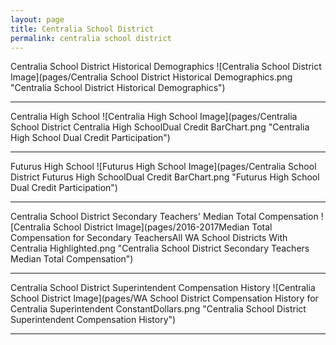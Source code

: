 ```yaml
---
layout: page
title: Centralia School District
permalink: centralia school district
---
```



Centralia School District Historical Demographics
![Centralia School District Image](pages/Centralia School District Historical Demographics.png "Centralia School District Historical Demographics")

___

Centralia High School
![Centralia High School Image](pages/Centralia School District Centralia High SchoolDual Credit BarChart.png "Centralia High School Dual Credit Participation")

___

Futurus High School
![Futurus High School Image](pages/Centralia School District Futurus High SchoolDual Credit BarChart.png "Futurus High School Dual Credit Participation")

___

Centralia School District Secondary Teachers' Median Total Compensation
![Centralia School District Image](pages/2016-2017Median Total Compensation for Secondary TeachersAll WA School Districts With Centralia Highlighted.png "Centralia School District Secondary Teachers Median Total Compensation")

___

Centralia School District Superintendent Compensation History
![Centralia School District Image](pages/WA School District Compensation History for Centralia Superintendent ConstantDollars.png "Centralia School District Superintendent Compensation History")

___

